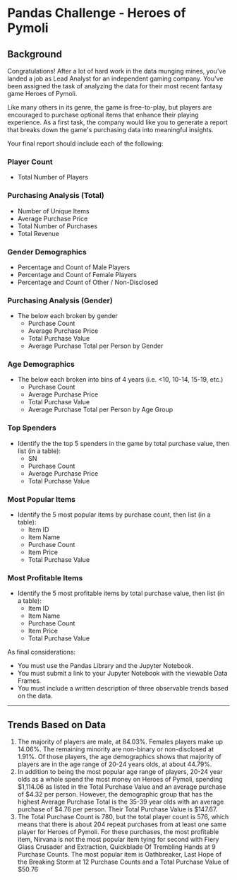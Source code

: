# Pandas Challenge - Heroes of Pymoli

## Background
Congratulations! After a lot of hard work in the data munging mines, you've landed a job as Lead Analyst for an independent gaming company. You've been assigned the task of analyzing the data for their most recent fantasy game Heroes of Pymoli.

Like many others in its genre, the game is free-to-play, but players are encouraged to purchase optional items that enhance their playing experience. As a first task, the company would like you to generate a report that breaks down the game's purchasing data into meaningful insights.

Your final report should include each of the following:

### Player Count

* Total Number of Players

### Purchasing Analysis (Total)

* Number of Unique Items
* Average Purchase Price
* Total Number of Purchases
* Total Revenue

### Gender Demographics

* Percentage and Count of Male Players
* Percentage and Count of Female Players
* Percentage and Count of Other / Non-Disclosed

### Purchasing Analysis (Gender)

* The below each broken by gender
  * Purchase Count
  * Average Purchase Price
  * Total Purchase Value
  * Average Purchase Total per Person by Gender

### Age Demographics

* The below each broken into bins of 4 years (i.e. &lt;10, 10-14, 15-19, etc.)
  * Purchase Count
  * Average Purchase Price
  * Total Purchase Value
  * Average Purchase Total per Person by Age Group

### Top Spenders

* Identify the the top 5 spenders in the game by total purchase value, then list (in a table):
  * SN
  * Purchase Count
  * Average Purchase Price
  * Total Purchase Value

### Most Popular Items

* Identify the 5 most popular items by purchase count, then list (in a table):
  * Item ID
  * Item Name
  * Purchase Count
  * Item Price
  * Total Purchase Value

### Most Profitable Items

* Identify the 5 most profitable items by total purchase value, then list (in a table):
  * Item ID
  * Item Name
  * Purchase Count
  * Item Price
  * Total Purchase Value

As final considerations:

* You must use the Pandas Library and the Jupyter Notebook.
* You must submit a link to your Jupyter Notebook with the viewable Data Frames.
* You must include a written description of three observable trends based on the data.

-----
## Trends Based on Data
1. The majority of players are male, at 84.03%. Females players make up 14.06%. The remaining minority are non-binary or non-disclosed at 1.91%. Of those players, the age demographics shows that majority of players are in the age range of 20-24 years olds, at about 44.79%.
2. In addition to being the most popular age range of players, 20-24 year olds as a whole spend the most money on Heroes of Pymoli, spending $1,114.06 as listed in the Total Purchase Value and an average purchase of $4.32 per person. However, the demographic group that has the highest Average Purchase Total is the 35-39 year olds with an average purchase of $4.76 per person. Their Total Purchase Value is $147.67.
3. The Total Purchase Count is 780, but the total player count is 576, which means that there is about 204 repeat purchases from at least one same player for Heroes of Pymoli. For these purchases, the most profitable item, Nirvana is not the most popular item tying for second with Fiery Glass Crusader and Extraction, Quickblade Of Trembling Hands at 9 Purchase Counts. The most popular item is Oathbreaker, Last Hope of the Breaking Storm at 12 Purchase Counts and a Total Purchase Value of $50.76
